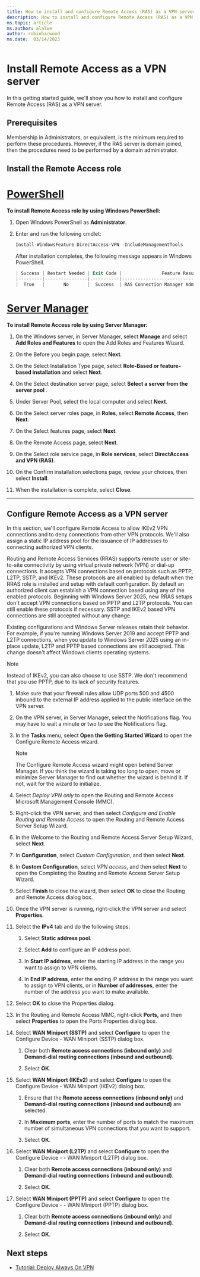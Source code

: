 ```yaml
---
title: How to install and configure Remote Access (RAS) as a VPN server
description: How to install and configure Remote Access (RAS) as a VPN server in Microsoft Windows Server.
ms.topic: article
ms.author: alalve
author: robinharwood
ms.date:  03/14/2023
---
```



# Install Remote Access as a VPN server

In this getting started guide, we'll show you how to install and configure Remote Access (RAS) as a VPN server.

## Prerequisites

Membership in Administrators, or equivalent, is the minimum required to perform these procedures. However, if the RAS server is domain joined, then the procedures need to be performed by a domain administrator.

## Install the Remote Access role

# [PowerShell](#tab/powershell)

**To install Remote Access role by using Windows PowerShell:**

1. Open Windows PowerShell as **Administrator**.

2. Enter and run the following cmdlet:

   ```powershell
   Install-WindowsFeature DirectAccess-VPN -IncludeManagementTools
   ```

   After installation completes, the following message appears in Windows PowerShell.

   ```powershell
   | Success | Restart Needed | Exit Code |               Feature Result               |
   |---------|----------------|-----------|--------------------------------------------|
   |  True   |       No       |  Success  | RAS Connection Manager Administration Kit |
   ```

# [Server Manager](#tab/servermgr)

**To install Remote Access role by using Server Manager:**

1. On the Windows server, in Server Manager, select **Manage** and select **Add Roles and Features** to open the Add Roles and Features Wizard.

2. On the Before you begin page, select **Next**.

3. On the Select Installation Type page, select **Role-Based or feature-based installation** and select **Next**.

4. On the Select destination server page, select **Select a server from the server pool** .

5. Under Server Pool, select the local computer and select **Next**.

6. On the Select server roles page, in **Roles**, select **Remote Access**, then **Next**.

7. On the Select features page, select **Next**.

8. On the Remote Access page, select **Next**.

9. On the Select role service page, in **Role services**, select **DirectAccess and VPN (RAS)**.

10. On the Confirm installation selections page, review your choices, then select **Install**.

11. When the installation is complete, select **Close**.

---

## Configure Remote Access as a VPN server

In this section, we'll configure Remote Access to allow IKEv2 VPN connections and to deny connections from other VPN protocols. We'll also assign a static IP address pool for the issuance of IP addresses to connecting authorized VPN clients.

Routing and Remote Access Services (RRAS) supports remote user or site-to-site connectivity by using virtual private network (VPN) or dial-up connections. It accepts VPN connections based on protocols such as PPTP, L2TP, SSTP, and IKEv2. These protocols are all enabled by default when the RRAS role is installed and setup with default configuration. By default an authorized client can establish a VPN connection based using any of the enabled protocols. Beginning with Windows Server 2025, new RRAS setups don't accept VPN connections based on PPTP and L2TP protocols. You can still enable these protocols if necessary. SSTP and IKEv2 based VPN connections are still accepted without any change.

Existing configurations and Windows Server releases retain their behavior. For example, if you're running Windows Server 2019 and accept PPTP and L2TP connections, when you update to Windows Server 2025 using an in-place update, L2TP and PPTP based connections are still accepted. This change doesn't affect Windows clients operating systems.

>[!NOTE]
>Instead of IKEv2, you can also choose to use SSTP. We don't recommend that you use PPTP, due to its lack of security features.

1. Make sure that your firewall rules allow UDP ports 500 and 4500 inbound to the external IP address applied to the public interface on the VPN server.

1. On the VPN server, in Server Manager, select the Notifications flag. You may have to wait a minute or two to see the Notifications flag.

1. In the **Tasks** menu, select **Open the Getting Started Wizard** to open the Configure Remote Access wizard.

   >[!NOTE]
   >The Configure Remote Access wizard might open behind Server Manager. If you think the wizard is taking too long to open, move or minimize Server Manager to find out whether the wizard is behind it. If not, wait for the wizard to initialize.

1. Select *Deploy VPN only* to open the Routing and Remote Access Microsoft Management Console (MMC).

1. Right-click the VPN server, and then select *Configure and Enable Routing and Remote Access* to open the Routing and Remote Access Server Setup Wizard.

1. In the Welcome to the Routing and Remote Access Server Setup Wizard, select **Next**.

1. In **Configuration**, select *Custom Configuration*, and then select **Next**.

1. In **Custom Configuration**, select *VPN access*, and then select **Next** to open the Completing the Routing and Remote Access Server Setup Wizard.

1. Select **Finish** to close the wizard, then select **OK** to close the Routing and Remote Access dialog box.

1. Once the VPN server is running, right-click the VPN server and select **Properties**.

1. Select the **IPv4** tab and do the following steps:

    1. Select **Static address pool**.

    2. Select **Add** to configure an IP address pool.

    3. In **Start IP address**, enter the starting IP address in the range you want to assign to VPN clients.

    4. In **End IP address**, enter the ending IP address in the range you want to assign to VPN clients, or in **Number of addresses**, enter the number of the address you want to make available.

1. Select **OK** to close the Properties dialog.

1. In the Routing and Remote Access MMC, right-click **Ports,** and then select **Properties** to open the Ports Properties dialog box.

1. Select **WAN Miniport (SSTP)** and select **Configure** to open the Configure Device - WAN Miniport (SSTP) dialog box.

    1. Clear both  **Remote access connections (inbound only)**  and **Demand-dial routing connections (inbound and outbound)**.

    2. Select **OK**.

1. Select **WAN Miniport (IKEv2)** and select **Configure** to open the Configure Device - WAN Miniport (IKEv2) dialog box.

    1. Ensure that the **Remote access connections (inbound only)** and  **Demand-dial routing connections (inbound and outbound)** are selected.

    1. In **Maximum ports**, enter the number of ports to match the maximum number of simultaneous VPN connections that you want to support.

    1. Select **OK**.

1. Select **WAN Miniport (L2TP)** and select **Configure** to open the Configure Device -  - WAN Miniport (L2TP) dialog box.

    1. Clear both  **Remote access connections (inbound only)**  and **Demand-dial routing connections (inbound and outbound)**.

    2. Select **OK**.

1. Select **WAN Miniport (PPTP)** and select **Configure** to open the Configure Device -  - WAN Miniport (PPTP) dialog box.

    1. Clear both  **Remote access connections (inbound only)**  and **Demand-dial routing connections (inbound and outbound)**.

    2. Select **OK**.

## Next steps

- [Tutorial: Deploy Always On VPN](tutorial-aovpn-deploy-setup.md)
